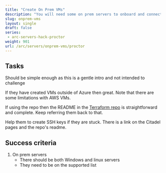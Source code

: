 ```yaml
---
title: "Create On Prem VMs"
description: "You will need some on prem servers to onboard and connect to Azure. Create some on prem VMs for your Arc pilot."
slug: onprem-vms
layout: single
draft: false
series:
 - arc-servers-hack-proctor
weight: 901
url: /arc/servers/onprem-vms/proctor
---
```


## Tasks

Should be simple enough as this is a gentle intro and not intended to challenge

If they have created VMs outside of Azure then great. Note that there are some limitations with AWS VMs.

If using the repo then the README in the [Terraform repo](https://github.com/terraform-azurerm-examples/arc-onprem-servers) is straightforward and complete. Keep referring them back to that.

Help them to create SSH keys if they are stuck. There is a link on the Citadel pages and the repo's readme.

## Success criteria

1. On prem servers
   * There should be both Windows and linux servers
   * They need to be on the supported list
